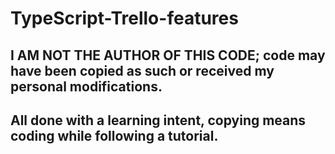 # TypeScript-Trello-features

## I AM NOT THE AUTHOR OF THIS CODE; code may have been copied as such or received my personal modifications.
## All done with a learning intent, copying means coding while following a tutorial.

